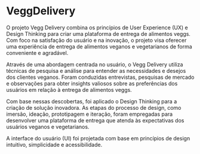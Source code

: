 # VeggDelivery
O projeto Vegg Delivery combina os princípios de User Experience (UX) e Design Thinking para criar uma plataforma de entrega de alimentos veggs. Com foco na satisfação do usuário e na inovação, o projeto visa oferecer uma experiência de entrega de alimentos veganos e vegetarianos de forma conveniente e agradável.

Através de uma abordagem centrada no usuário, o Vegg Delivery utiliza técnicas de pesquisa e análise para entender as necessidades e desejos dos clientes veganos. Foram conduzidas entrevistas, pesquisas de mercado e observações para obter insights valiosos sobre as preferências dos usuários em relação à entrega de alimentos veggs.

Com base nessas descobertas, foi aplicado o Design Thinking para a criação de solução inovadora. As etapas do processo de design, como imersão, ideação, prototipagem e iteração, foram empregadas para desenvolver uma plataforma de entrega que atenda às expectativas dos usuários veganos e vegetarianos.

A interface do usuário (UI) foi projetada com base em princípios de design intuitivo, simplicidade e acessibilidade. 

